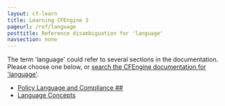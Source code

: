 ```yaml
---
layout: cf-learn
title: Learning CFEngine 3
pageurl: /ref/language
posttitle: Reference disambiguation for 'language'
navsection: none
---
```


The term 'language' could refer to several sections in the documentation. Please choose one below, or
[search the CFEngine documentation for 'language'](http://cfengine.com/docs/latest/search.html?q=language).

- [Policy Language and Compliance \#\#](http://cfengine.com/docs/latest/guide-introduction.html#policy-language-and-compliance-##)
- [Language Concepts](http://cfengine.com/docs/latest/guide-language-concepts.html#language-concepts)
